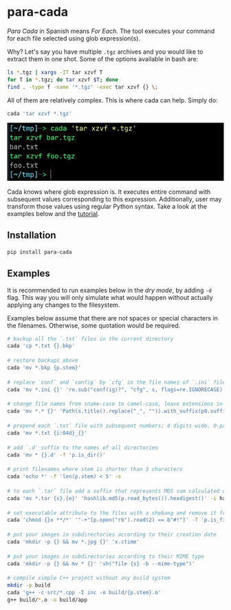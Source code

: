 # para-cada

*Para Cada* in Spanish means *For Each*. The tool executes your command for each file selected using glob expression(s).

Why? Let's say you have multiple `.tgz` archives and you would like to extract them in one shot. Some of the options available in bash are:

```sh
ls *.tgz | xargs -IT tar xzvf T
for T in *.tgz; do tar xzvf $T; done
find . -type f -name '*.tgz' -exec tar xzvf {} \;
```

All of them are relatively complex. This is where cada can help. Simply do:

```sh
cada 'tar xzvf *.tgz'
```

![](docs/example.png)

Cada knows where glob expression is. It executes entire command with subsequent values corresponding to this expression. Additionally, user may transform those values using regular Python syntax. Take a look at the examples below and the [tutorial](https://github.com/gergelyk/para-cada/blob/master/docs/tutorial.md).

## Installation

```sh
pip install para-cada
```
 
## Examples

It is recommended to run examples below in the *dry mode*, by adding `-d` flag. This way you will only simulate what would happen without actually applying any changes to the filesystem.

Examples below assume that there are not spaces or special characters in the filenames. Otherwise, some quotation would be required. 

```sh
# backup all the `.txt` files in the current directory
cada 'cp *.txt {}.bkp'

# restore backups above
cada 'mv *.bkp {p.stem}'

# replace `conf` and `config` by `cfg` in the file names of `.ini` files; be case insensitive
cada 'mv *.ini {}' 're.sub("conf(ig)?", "cfg", s, flags=re.IGNORECASE)'

# change file names from snake-case to camel-case, leave extensions in lower case
cada 'mv *.* {}' 'Path(s.title().replace("_", "")).with_suffix(p0.suffix.lower())'

# prepend each `.txt` file with subsequent numbers; 4 digits wide, 0-padded
cada 'mv *.txt {i:04d}_{}'

# add `.d` suffix to the names of all directories
cada 'mv * {}.d' -f 'p.is_dir()'

# print filenames where stem is shorter than 3 characters
cada 'echo *' -f 'len(p.stem) < 5' -s

# to each `.tar` file add a suffix that represents MD5 sum calculated over the file content
cada 'mv *.tar {s}.{e}' 'hashlib.md5(p.read_bytes()).hexdigest()' -i hashlib

# set executable attribute to the files with a shebang and remove it from remaining files
cada 'chmod {}x **/*' '"-+"[p.open("rb").read(2) == b"#!"]' -f 'p.is_file()'

# put your images in subdirectories according to their creation date
cada 'mkdir -p {} && mv *.jpg {}' 'x.ctime'
    
# put your images in subdirectories according to their MIME type
cada 'mkdir -p {} && mv * {}' 'sh("file {s} -b --mime-type")'
    
# compile simple C++ project without any build system
mkdir -p build
cada 'g++ -c src/*.cpp -I inc -o build/{p.stem}.o'
g++ build/*.o -o build/app
```
